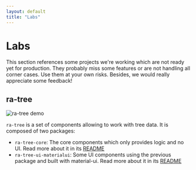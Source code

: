 ```yaml
---
layout: default
title: "Labs"
---
```


# Labs

This section references some projects we're working which are not ready yet for production. They probably miss some features or are not handling all corner cases. Use them at your own risks. Besides, we would really appreciate some feedback!

## ra-tree

![ra-tree demo](./img/ra-tree.gif)

`ra-tree` is a set of components allowing to work with tree data. It is composed of two packages:

- `ra-tree-core`: The core components which only provides logic and no UI. Read more about it in its [README](https://github.com/marmelab/react-admin/blob/2.x/packages/ra-tree-core/README.md)
- `ra-tree-ui-materialui`: Some UI components using the previous package and built with material-ui. Read more about it in its [README](https://github.com/marmelab/react-admin/blob/2.x/packages/ra-tree-ui-materialui/README.md)
